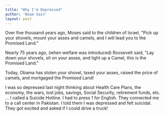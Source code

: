 ```yaml
---
title: "Why I'm Depressed"
author: 'Noam Sain'
layout: post
---
```


Over five thousand years ago, Moses said to the children of Israel, "Pick up your shovels, mount your asses and camels, and I will lead you to the Promised Land."

Nearly 75 years ago, (when welfare was introduced) Roosevelt said, "Lay down your shovels, sit on your asses, and light up a Camel, this is the Promised Land."

Today, Obama has stolen your shovel, taxed your asses, raised the price of camels, and mortgaged the Promised Land!

I was so depressed last night thinking about Health Care Plans, the economy, the wars, lost jobs, savings, Social Security, retirement funds, etc. … I called a Suicide Hotline. I had to press 1 for English. They connected me to a call center in Pakistan. I told them I was depressed and felt suicidal. They got excited and asked if I could drive a truck!
